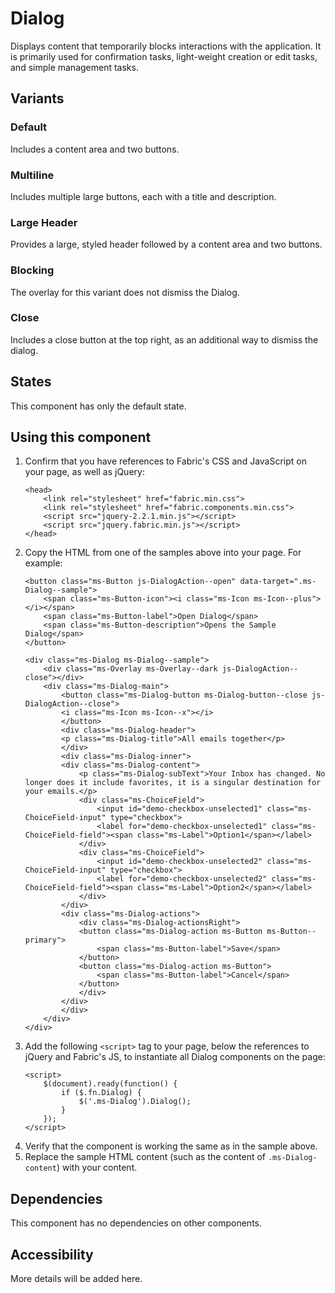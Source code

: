 # Dialog
Displays content that temporarily blocks interactions with the application. It is primarily used for confirmation tasks, light-weight creation or edit tasks, and simple management tasks.

## Variants

### Default
Includes a content area and two buttons.

<!-- 
{{> Dialog props=DialogExampleModel.props }}
--->

### Multiline
Includes multiple large buttons, each with a title and description.

<!-- 
{{> Dialog props=DialogExampleModel.propsMultiline }}
--->

### Large Header
Provides a large, styled header followed by a content area and two buttons.

<!-- 
{{> Dialog props=DialogExampleModel.propslgHeader }}
--->

### Blocking
The overlay for this variant does not dismiss the Dialog.

<!-- 
{{> Dialog props=DialogExampleModel.propsBlocking }}
--->

### Close
Includes a close button at the top right, as an additional way to dismiss the dialog.

<!-- 
{{> Dialog props=DialogExampleModel.propsClose }}
--->

## States
This component has only the default state.

## Using this component
1. Confirm that you have references to Fabric's CSS and JavaScript on your page, as well as jQuery:
    ```
    <head>
        <link rel="stylesheet" href="fabric.min.css">
        <link rel="stylesheet" href="fabric.components.min.css">
        <script src="jquery-2.2.1.min.js"></script>
        <script src="jquery.fabric.min.js"></script>
    </head>
    ```
2. Copy the HTML from one of the samples above into your page. For example:
    ```
    <button class="ms-Button js-DialogAction--open" data-target=".ms-Dialog--sample">
        <span class="ms-Button-icon"><i class="ms-Icon ms-Icon--plus"></i></span>
        <span class="ms-Button-label">Open Dialog</span>
        <span class="ms-Button-description">Opens the Sample Dialog</span>
    </button>

    <div class="ms-Dialog ms-Dialog--sample">
        <div class="ms-Overlay ms-Overlay--dark js-DialogAction--close"></div>
        <div class="ms-Dialog-main">
            <button class="ms-Dialog-button ms-Dialog-button--close js-DialogAction--close">
            <i class="ms-Icon ms-Icon--x"></i>
            </button>
            <div class="ms-Dialog-header">
            <p class="ms-Dialog-title">All emails together</p>
            </div>
            <div class="ms-Dialog-inner">
            <div class="ms-Dialog-content">
                <p class="ms-Dialog-subText">Your Inbox has changed. No longer does it include favorites, it is a singular destination for your emails.</p>
                <div class="ms-ChoiceField">
                    <input id="demo-checkbox-unselected1" class="ms-ChoiceField-input" type="checkbox">
                    <label for="demo-checkbox-unselected1" class="ms-ChoiceField-field"><span class="ms-Label">Option1</span></label>
                </div>
                <div class="ms-ChoiceField">
                    <input id="demo-checkbox-unselected2" class="ms-ChoiceField-input" type="checkbox">
                    <label for="demo-checkbox-unselected2" class="ms-ChoiceField-field"><span class="ms-Label">Option2</span></label>
                </div>
            </div>
            <div class="ms-Dialog-actions">
                <div class="ms-Dialog-actionsRight">
                <button class="ms-Dialog-action ms-Button ms-Button--primary">
                    <span class="ms-Button-label">Save</span>
                </button>
                <button class="ms-Dialog-action ms-Button">
                    <span class="ms-Button-label">Cancel</span>
                </button>
                </div>
            </div>
            </div>
        </div>
    </div>
    ```
3. Add the following `<script>` tag to your page, below the references to jQuery and Fabric's JS, to instantiate all Dialog components on the page:
    ```
    <script>
        $(document).ready(function() {
            if ($.fn.Dialog) {
                $('.ms-Dialog').Dialog();
            }
        });
    </script>
    ```
4. Verify that the component is working the same as in the sample above.
5. Replace the sample HTML content (such as the content of `.ms-Dialog-content`) with your content.

## Dependencies
This component has no dependencies on other components.

## Accessibility
More details will be added here.
